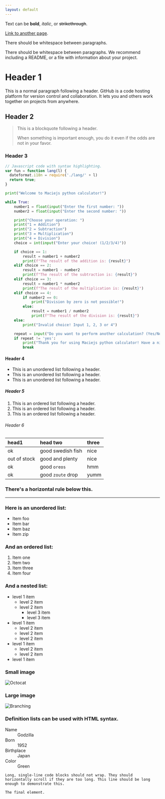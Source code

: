 ```yaml
---
layout: default
---
```


Text can be **bold**, _italic_, or ~~strikethrough~~.

[Link to another page](./another-page.html).

There should be whitespace between paragraphs.

There should be whitespace between paragraphs. We recommend including a README, or a file with information about your project.

# Header 1

This is a normal paragraph following a header. GitHub is a code hosting platform for version control and collaboration. It lets you and others work together on projects from anywhere.

## Header 2

> This is a blockquote following a header.
>
> When something is important enough, you do it even if the odds are not in your favor.

### Header 3

```js
// Javascript code with syntax highlighting.
var fun = function lang(l) {
  dateformat.i18n = require('./lang/' + l)
  return true;
}
```

```python
print("Welcome to Maciejs python calculator!")

while True:
    number1 = float(input("Enter the first number: "))
    number2 = float(input("Enter the second number: "))

    print("Choose your operation: ")
    print("1 = Addition")
    print("2 = Subtraction")
    print("3 = Multiplication")
    print("4 = Division")
    choice = int(input("Enter your choice! (1/2/3/4)"))

    if choice == 1:
        result = number1 + number2
        print(f"The result of the addition is: {result}")
    elif choice == 2:
        result = number1 - number2
        print(f"The result of the subtraction is: {result}")
    elif choice == 3:
        result = number1 * number2
        print(f"The result of the multiplication is: {result}")
    elif choice == 4:
        if number2 == 0:
            print("Division by zero is not possible!")
        else:
            result = number1 / number2
            print(f"The result of the division is: {result}")
    else:
        print("Invalid choice! Input 1, 2, 3 or 4")

    repeat = input("Do you want to perform another calculation? (Yes/No)").lower()
    if repeat != 'yes':
        print("Thank you for using Maciejs python calculator! Have a nice day/evening/night!")
        break
```

#### Header 4

*   This is an unordered list following a header.
*   This is an unordered list following a header.
*   This is an unordered list following a header.

##### Header 5

1.  This is an ordered list following a header.
2.  This is an ordered list following a header.
3.  This is an ordered list following a header.

###### Header 6

| head1        | head two          | three |
|:-------------|:------------------|:------|
| ok           | good swedish fish | nice  |
| out of stock | good and plenty   | nice  |
| ok           | good `oreos`      | hmm   |
| ok           | good `zoute` drop | yumm  |

### There's a horizontal rule below this.

* * *

### Here is an unordered list:

*   Item foo
*   Item bar
*   Item baz
*   Item zip

### And an ordered list:

1.  Item one
1.  Item two
1.  Item three
1.  Item four

### And a nested list:

- level 1 item
  - level 2 item
  - level 2 item
    - level 3 item
    - level 3 item
- level 1 item
  - level 2 item
  - level 2 item
  - level 2 item
- level 1 item
  - level 2 item
  - level 2 item
- level 1 item

### Small image

![Octocat](https://github.githubassets.com/images/icons/emoji/octocat.png)

### Large image

![Branching](https://guides.github.com/activities/hello-world/branching.png)


### Definition lists can be used with HTML syntax.

<dl>
<dt>Name</dt>
<dd>Godzilla</dd>
<dt>Born</dt>
<dd>1952</dd>
<dt>Birthplace</dt>
<dd>Japan</dd>
<dt>Color</dt>
<dd>Green</dd>
</dl>

```
Long, single-line code blocks should not wrap. They should horizontally scroll if they are too long. This line should be long enough to demonstrate this.
```

```
The final element.
```
